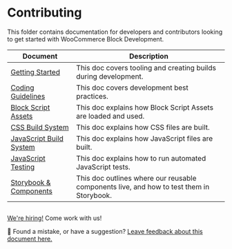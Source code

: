 # Contributing

This folder contains documentation for developers and contributors looking to get started with WooCommerce Block Development.

| Document                                                                        | Description                                                                              |
| ------------------------------------------------------------------------------- | ---------------------------------------------------------------------------------------- |
| [Getting Started](contributors/contributing/getting-started.md)                 | This doc covers tooling and creating builds during development.                          |
| [Coding Guidelines](contributors/contributing/coding-guidelines.md)             | This doc covers development best practices.                                              |
| [Block Script Assets](contributors/contributing/block-assets.md)                | This doc explains how Block Script Assets are loaded and used.                           |
| [CSS Build System](contributors/contributing/css-build-system.md)               | This doc explains how CSS files are built.                                               |
| [JavaScript Build System](contributors/contributing/javascript-build-system.md) | This doc explains how JavaScript files are built.                                        |
| [JavaScript Testing](contributors/contributing/javascript-testing.md)           | This doc explains how to run automated JavaScript tests.                                 |
| [Storybook & Components](contributors/contributing/storybook-and-components.md) | This doc outlines where our reusable components live, and how to test them in Storybook. |

## <!-- FEEDBACK -->

[We're hiring!](https://woocommerce.com/careers/) Come work with us!

🐞 Found a mistake, or have a suggestion? [Leave feedback about this document here.](https://github.com/woocommerce/woocommerce-gutenberg-products-block/issues/new?assignees=&labels=type%3A+documentation&template=--doc-feedback.md&title=Feedback%20on%20./docs/contributors/README.md)

<!-- /FEEDBACK -->
